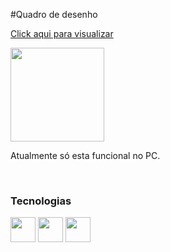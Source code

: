 #Quadro de desenho 

[Click aqui para visualizar](:https://thiag519.github.io/quadro-de-desenho/)

<div>
  
  <img height="150px" src="https://github.com/user-attachments/assets/8b5b4b61-c9bb-4ca7-9a6e-8e11d8594169"/> 
   <p>Atualmente só esta funcional no PC.</p>
  <br/>
  <h3>Tecnologias</h3>
  <img height="40px" src="https://cdn.jsdelivr.net/gh/devicons/devicon@latest/icons/css3/css3-original.svg" /> 
  <img height="40px" src="https://cdn.jsdelivr.net/gh/devicons/devicon@latest/icons/javascript/javascript-original.svg" />  
  <img height="40px" src="https://cdn.jsdelivr.net/gh/devicons/devicon@latest/icons/html5/html5-original.svg" />
</div>

